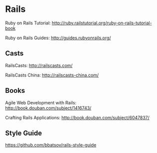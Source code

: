 # Rails

Ruby on Rails Tutorial: http://ruby.railstutorial.org/ruby-on-rails-tutorial-book

Ruby on Rails Guides: http://guides.rubyonrails.org/

## Casts

RailsCasts: http://railscasts.com/

RailsCasts China: http://railscasts-china.com/

## Books

Agile Web Development with Rails: http://book.douban.com/subject/1416743/

Crafting Rails Applications: http://book.douban.com/subject/6047837/

## Style Guide

https://github.com/bbatsov/rails-style-guide